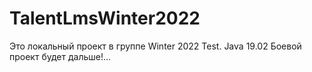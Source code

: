 # TalentLmsWinter2022
Это локальный проект в группе Winter 2022 Test. Java 19.02
Боевой проект будет дальше!...
